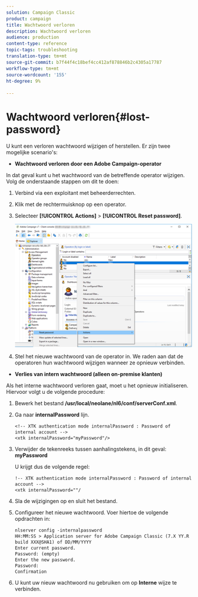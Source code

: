 ```yaml
---
solution: Campaign Classic
product: campaign
title: Wachtwoord verloren
description: Wachtwoord verloren
audience: production
content-type: reference
topic-tags: troubleshooting
translation-type: tm+mt
source-git-commit: b7f44f4c18bef4cc412af878846b2c4305a17787
workflow-type: tm+mt
source-wordcount: '155'
ht-degree: 9%

---
```



# Wachtwoord verloren{#lost-password}

U kunt een verloren wachtwoord wijzigen of herstellen.
Er zijn twee mogelijke scenario&#39;s:

* **Wachtwoord verloren door een Adobe Campaign-operator**

In dat geval kunt u het wachtwoord van de betreffende operator wijzigen.
Volg de onderstaande stappen om dit te doen:

1. Verbind via een exploitant met beheerderrechten.
1. Klik met de rechtermuisknop op een operator.
1. Selecteer **[!UICONTROL Actions]** > **[!UICONTROL Reset password]**.

   ![](assets/operator-passwd.png)

1. Stel het nieuwe wachtwoord van de operator in. We raden aan dat de operatoren hun wachtwoord wijzigen wanneer ze opnieuw verbinden.

* **Verlies van intern wachtwoord (alleen on-premise klanten)**

Als het interne wachtwoord verloren gaat, moet u het opnieuw initialiseren.
Hiervoor volgt u de volgende procedure:

1. Bewerk het bestand **/usr/local/neolane/nl6/conf/serverConf.xml**.

1. Ga naar **internalPassword** lijn.

   ```
   <!-- XTK authentication mode internalPassword : Password of internal account -->
   <xtk internalPassword="myPassword"/>
   ```

1. Verwijder de tekenreeks tussen aanhalingstekens, in dit geval: **myPassword**

   U krijgt dus de volgende regel:

   ```
   !-- XTK authentication mode internalPassword : Password of internal account -->
   <xtk internalPassword=""/
   ```

1. Sla de wijzigingen op en sluit het bestand.

1. Configureer het nieuwe wachtwoord. Voer hiertoe de volgende opdrachten in:

   ```
   nlserver config -internalpassword
   HH:MM:SS > Application server for Adobe Campaign Classic (7.X YY.R build XXX@SHA1) of DD/MM/YYYY
   Enter current password.
   Password: (empty)
   Enter the new password.
   Password: 
   Confirmation 
   ```

1. U kunt uw nieuw wachtwoord nu gebruiken om op **Interne** wijze te verbinden.
